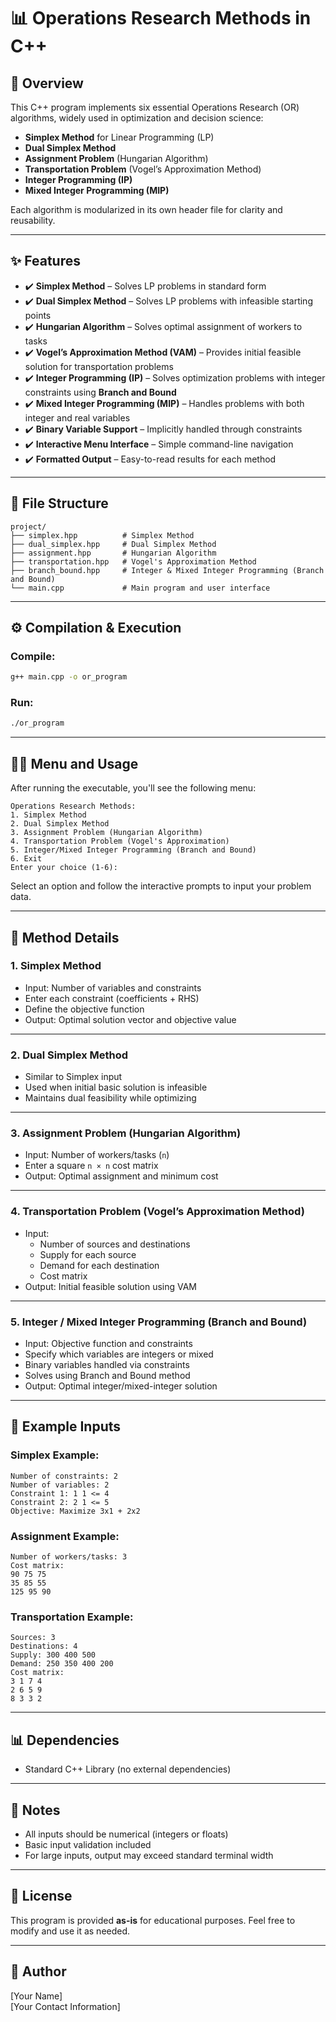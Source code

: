 # 📊 Operations Research Methods in C++

## 🧠 Overview
This C++ program implements six essential Operations Research (OR) algorithms, widely used in optimization and decision science:

- **Simplex Method** for Linear Programming (LP)
- **Dual Simplex Method**
- **Assignment Problem** (Hungarian Algorithm)
- **Transportation Problem** (Vogel’s Approximation Method)
- **Integer Programming (IP)**
- **Mixed Integer Programming (MIP)**

Each algorithm is modularized in its own header file for clarity and reusability.

---

## ✨ Features

- ✔️ **Simplex Method** – Solves LP problems in standard form  
- ✔️ **Dual Simplex Method** – Solves LP problems with infeasible starting points  
- ✔️ **Hungarian Algorithm** – Solves optimal assignment of workers to tasks  
- ✔️ **Vogel’s Approximation Method (VAM)** – Provides initial feasible solution for transportation problems  
- ✔️ **Integer Programming (IP)** – Solves optimization problems with integer constraints using **Branch and Bound**  
- ✔️ **Mixed Integer Programming (MIP)** – Handles problems with both integer and real variables  
- ✔️ **Binary Variable Support** – Implicitly handled through constraints  
- ✔️ **Interactive Menu Interface** – Simple command-line navigation  
- ✔️ **Formatted Output** – Easy-to-read results for each method  

---

## 📁 File Structure

```
project/
├── simplex.hpp          # Simplex Method
├── dual_simplex.hpp     # Dual Simplex Method
├── assignment.hpp       # Hungarian Algorithm
├── transportation.hpp   # Vogel's Approximation Method
├── branch_bound.hpp     # Integer & Mixed Integer Programming (Branch and Bound)
└── main.cpp             # Main program and user interface
```

---

## ⚙️ Compilation & Execution

### Compile:
```bash
g++ main.cpp -o or_program
```

### Run:
```bash
./or_program
```

---

## 🧑‍💻 Menu and Usage

After running the executable, you'll see the following menu:

```
Operations Research Methods:
1. Simplex Method
2. Dual Simplex Method
3. Assignment Problem (Hungarian Algorithm)
4. Transportation Problem (Vogel's Approximation)
5. Integer/Mixed Integer Programming (Branch and Bound)
6. Exit
Enter your choice (1-6):
```

Select an option and follow the interactive prompts to input your problem data.

---

## 📌 Method Details

### 1. Simplex Method
- Input: Number of variables and constraints  
- Enter each constraint (coefficients + RHS)  
- Define the objective function  
- Output: Optimal solution vector and objective value

---

### 2. Dual Simplex Method
- Similar to Simplex input  
- Used when initial basic solution is infeasible  
- Maintains dual feasibility while optimizing

---

### 3. Assignment Problem (Hungarian Algorithm)
- Input: Number of workers/tasks (`n`)  
- Enter a square `n × n` cost matrix  
- Output: Optimal assignment and minimum cost

---

### 4. Transportation Problem (Vogel’s Approximation Method)
- Input:
  - Number of sources and destinations  
  - Supply for each source  
  - Demand for each destination  
  - Cost matrix  
- Output: Initial feasible solution using VAM

---

### 5. Integer / Mixed Integer Programming (Branch and Bound)
- Input: Objective function and constraints  
- Specify which variables are integers or mixed  
- Binary variables handled via constraints  
- Solves using Branch and Bound method  
- Output: Optimal integer/mixed-integer solution

---

## 🚚 Example Inputs

### Simplex Example:
```
Number of constraints: 2
Number of variables: 2
Constraint 1: 1 1 <= 4
Constraint 2: 2 1 <= 5
Objective: Maximize 3x1 + 2x2
```

### Assignment Example:
```
Number of workers/tasks: 3
Cost matrix:
90 75 75
35 85 55
125 95 90
```

### Transportation Example:
```
Sources: 3
Destinations: 4
Supply: 300 400 500
Demand: 250 350 400 200
Cost matrix:
3 1 7 4
2 6 5 9
8 3 3 2
```

---

## 📊 Dependencies
- Standard C++ Library (no external dependencies)

---

## 📅 Notes
- All inputs should be numerical (integers or floats)
- Basic input validation included
- For large inputs, output may exceed standard terminal width

---

## 📄 License
This program is provided **as-is** for educational purposes. Feel free to modify and use it as needed.

---

## 👤 Author
[Your Name]  
[Your Contact Information]

